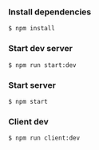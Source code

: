 
### Install dependencies

```
$ npm install

```

### Start dev server

```
$ npm run start:dev

```

### Start server

```
$ npm start

```

### Client dev

```
$ npm run client:dev

```
